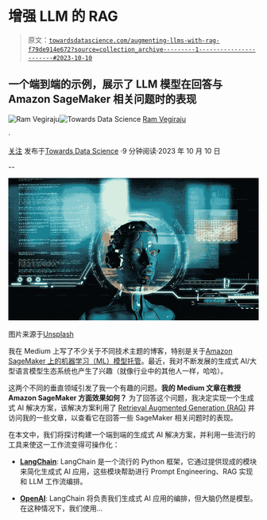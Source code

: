# 增强 LLM 的 RAG

> 原文：[`towardsdatascience.com/augmenting-llms-with-rag-f79de914e672?source=collection_archive---------1-----------------------#2023-10-10`](https://towardsdatascience.com/augmenting-llms-with-rag-f79de914e672?source=collection_archive---------1-----------------------#2023-10-10)

## 一个端到端的示例，展示了 LLM 模型在回答与 Amazon SageMaker 相关问题时的表现

[](https://ram-vegiraju.medium.com/?source=post_page-----f79de914e672--------------------------------)![Ram Vegiraju](https://ram-vegiraju.medium.com/?source=post_page-----f79de914e672--------------------------------)[](https://towardsdatascience.com/?source=post_page-----f79de914e672--------------------------------)![Towards Data Science](https://towardsdatascience.com/?source=post_page-----f79de914e672--------------------------------) [Ram Vegiraju](https://ram-vegiraju.medium.com/?source=post_page-----f79de914e672--------------------------------)

·

[关注](https://medium.com/m/signin?actionUrl=https%3A%2F%2Fmedium.com%2F_%2Fsubscribe%2Fuser%2F6e49569edd2b&operation=register&redirect=https%3A%2F%2Ftowardsdatascience.com%2Faugmenting-llms-with-rag-f79de914e672&user=Ram+Vegiraju&userId=6e49569edd2b&source=post_page-6e49569edd2b----f79de914e672---------------------post_header-----------) 发布于[Towards Data Science](https://towardsdatascience.com/?source=post_page-----f79de914e672--------------------------------) ·9 分钟阅读·2023 年 10 月 10 日[](https://medium.com/m/signin?actionUrl=https%3A%2F%2Fmedium.com%2F_%2Fvote%2Ftowards-data-science%2Ff79de914e672&operation=register&redirect=https%3A%2F%2Ftowardsdatascience.com%2Faugmenting-llms-with-rag-f79de914e672&user=Ram+Vegiraju&userId=6e49569edd2b&source=-----f79de914e672---------------------clap_footer-----------)

--

[](https://medium.com/m/signin?actionUrl=https%3A%2F%2Fmedium.com%2F_%2Fbookmark%2Fp%2Ff79de914e672&operation=register&redirect=https%3A%2F%2Ftowardsdatascience.com%2Faugmenting-llms-with-rag-f79de914e672&source=-----f79de914e672---------------------bookmark_footer-----------)![](img/553cc94765b38c8f5437dbc15e3856a6.png)

图片来源于[Unsplash](https://unsplash.com/photos/lUSFeh77gcs)

我在 Medium 上写了不少关于不同技术主题的博客，特别是关于[Amazon SageMaker 上的机器学习（ML）模型托管](https://ram-vegiraju.medium.com/list/amazon-sagemaker-f1b06f720fba)。最近，我对不断发展的生成式 AI/大型语言模型生态系统也产生了兴趣（就像行业中的其他人一样，哈哈）。

这两个不同的垂直领域引发了我一个有趣的问题。**我的 Medium 文章在教授 Amazon SageMaker 方面效果如何？** 为了回答这个问题，我决定实现一个生成式 AI 解决方案，该解决方案利用了 [Retrieval Augmented Generation (RAG)](https://docs.aws.amazon.com/sagemaker/latest/dg/jumpstart-foundation-models-customize-rag.html) 并访问我的一些文章，以查看它在回答一些 SageMaker 相关问题时的表现。

在本文中，我们将探讨构建一个端到端的生成式 AI 解决方案，并利用一些流行的工具来使这一工作流变得可操作化：

+   [**LangChain**](https://www.langchain.com/): LangChain 是一个流行的 Python 框架，它通过提供现成的模块来简化生成式 AI 应用，这些模块帮助进行 Prompt Engineering、RAG 实现和 LLM 工作流编排。

+   [**OpenAI**](https://openai.com/): LangChain 将负责我们生成式 AI 应用的编排，但大脑仍然是模型。在这种情况下，我们使用…
